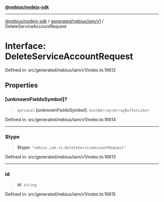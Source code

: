 [**@nebius/nodejs-sdk**](../../../../../README.md)

---

[@nebius/nodejs-sdk](../../../../../README.md) / [generated/nebius/iam/v1](../README.md) / DeleteServiceAccountRequest

# Interface: DeleteServiceAccountRequest

Defined in: src/generated/nebius/iam/v1/index.ts:16612

## Properties

### \[unknownFieldsSymbol\]?

> `optional` **\[unknownFieldsSymbol\]**: `Uint8Array`\<`ArrayBufferLike`\>

Defined in: src/generated/nebius/iam/v1/index.ts:16614

---

### $type

> **$type**: `"nebius.iam.v1.DeleteServiceAccountRequest"`

Defined in: src/generated/nebius/iam/v1/index.ts:16613

---

### id

> **id**: `string`

Defined in: src/generated/nebius/iam/v1/index.ts:16615
